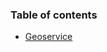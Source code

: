 ### Table of contents

- [Geoservice](https://github.com/WanomiR/geoservice-swagger/blob/main/README.md)
